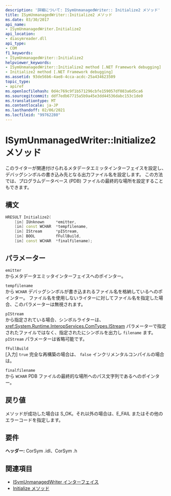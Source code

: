```yaml
---
description: '詳細について: ISymUnmanagedWriter:: Initialize2 メソッド'
title: ISymUnmanagedWriter::Initialize2 メソッド
ms.date: 03/30/2017
api_name:
- ISymUnmanagedWriter.Initialize2
api_location:
- diasymreader.dll
api_type:
- COM
f1_keywords:
- ISymUnmanagedWriter::Initialize2
helpviewer_keywords:
- ISymUnmanagedWriter::Initialize2 method [.NET Framework debugging]
- Initialize2 method [.NET Framework debugging]
ms.assetid: 93de56b6-4ae8-4cca-acdc-25a434623509
topic_type:
- apiref
ms.openlocfilehash: 0d4c769c9f1b571296cbfe159057df083a6d5ca6
ms.sourcegitcommit: ddf7edb67715a5b9a45e3dd44536dabc153c1de0
ms.translationtype: MT
ms.contentlocale: ja-JP
ms.lasthandoff: 02/06/2021
ms.locfileid: "99762280"
---
```

# <a name="isymunmanagedwriterinitialize2-method"></a>ISymUnmanagedWriter::Initialize2 メソッド

このライターが関連付けられるメタデータエミッタインターフェイスを設定し、デバッグシンボルの書き込み先となる出力ファイル名を設定します。 この方法では、プログラムデータベース (PDB) ファイルの最終的な場所を設定することもできます。  
  
## <a name="syntax"></a>構文  
  
```cpp  
HRESULT Initialize2(  
    [in] IUnknown     *emitter,  
    [in] const WCHAR  *tempfilename,  
    [in] IStream      *pIStream,  
    [in] BOOL         fFullBuild,  
    [in] const WCHAR  *finalfilename);  
```  
  
## <a name="parameters"></a>パラメーター  

 `emitter`  
 からメタデータエミッタインターフェイスへのポインター。  
  
 `tempfilename`  
 から `WCHAR` デバッグシンボルが書き込まれるファイル名を格納しているへのポインター。 ファイル名を使用しないライターに対してファイル名を指定した場合、このパラメーターは無視されます。  
  
 `pIStream`  
 から指定されている場合、シンボルライターは、 <xref:System.Runtime.InteropServices.ComTypes.IStream> パラメーターで指定されたファイルではなく、指定されたにシンボルを出力し `filename` ます。 `pIStream` パラメーターは省略可能です。  
  
 `fFullBuild`  
 [入力] `true` 完全な再構築の場合は、 `false` インクリメンタルコンパイルの場合は。  
  
 `finalfilename`  
 から `WCHAR` PDB ファイルの最終的な場所へのパス文字列であるへのポインター。  
  
## <a name="return-value"></a>戻り値  

 メソッドが成功した場合は S_OK。それ以外の場合は、E_FAIL またはその他のエラーコードを指定します。  
  
## <a name="requirements"></a>要件  

 **ヘッダー:** CorSym .idl、CorSym .h  
  
## <a name="see-also"></a>関連項目

- [ISymUnmanagedWriter インターフェイス](isymunmanagedwriter-interface.md)
- [Initialize メソッド](isymunmanagedwriter-initialize-method.md)
